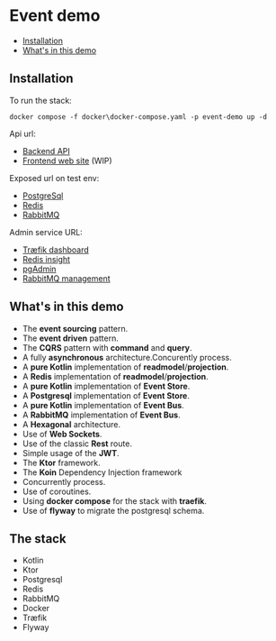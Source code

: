 Event demo
==========
- [Installation](#installation)
- [What's in this demo](#whats-in-this-demo)


Installation
------------

To run the stack:

```shell
docker compose -f docker\docker-compose.yaml -p event-demo up -d
```

Api url:
- [Backend API](http://api.traefik.me/)
- [Frontend web site](http://app.traefik.me/) (WIP)

Exposed url on test env:
- [PostgreSql](http://localhost:5432/)
- [Redis](http://localhost:6379/)
- [RabbitMQ](http://localhost:15672/)

Admin service URL:
- [Træfik dashboard](http://traefik.traefik.me/)
- [Redis insight](http://insight.redis.traefik.me/)
- [pgAdmin](http://pgadmin.postgresql.traefik.me/)
- [RabbitMQ management](http://management.rabbitmq.traefik.me/)


What's in this demo
-------------------

- The **event sourcing** pattern.
- The **event driven** pattern.
- The **CQRS** pattern with **command** and **query**.
- A fully **asynchronous** architecture.Concurently process.
- A **pure Kotlin** implementation of **readmodel**/**projection**.
- A **Redis** implementation of **readmodel**/**projection**.
- A **pure Kotlin** implementation of **Event Store**.
- A **Postgresql** implementation of **Event Store**.
- A **pure Kotlin** implementation of **Event Bus**.
- A **RabbitMQ** implementation of **Event Bus**.
- A **Hexagonal** architecture.
- Use of **Web Sockets**.
- Use of the classic **Rest** route.
- Simple usage of the **JWT**.
- The **Ktor** framework.
- The **Koin** Dependency Injection framework
- Concurrently process.
- Use of coroutines.
- Using **docker compose** for the stack with **traefik**.
- Use of **flyway** to migrate the postgresql schema.

The stack
---------

- Kotlin
- Ktor
- Postgresql
- Redis
- RabbitMQ
- Docker
- Træfik
- Flyway